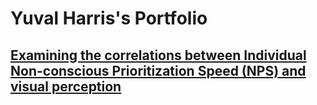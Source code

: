# Yuval Harris's Portfolio

## [Examining the correlations between Individual Non-conscious Prioritization Speed (NPS) and visual perception](https://github.com/yuvalharr/yuvalharr.github.io.git)
